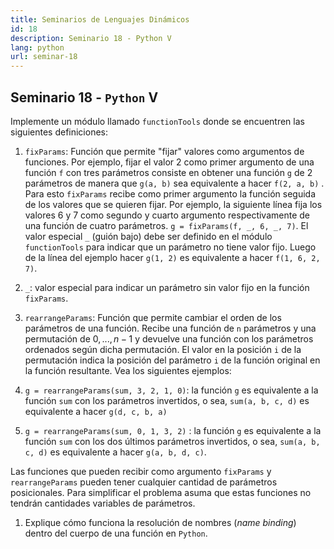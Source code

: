 ```yaml
---
title: Seminarios de Lenguajes Dinámicos
id: 18
description: Seminario 18 - Python V
lang: python
url: seminar-18
---
```


## Seminario 18 - `Python` V

Implemente un módulo llamado `functionTools` donde se encuentren
las siguientes definiciones:

1. `fixParams`: Función que permite "fijar" valores como argumentos de
   funciones. Por ejemplo, fijar el valor 2 como primer argumento de una
   función `f` con tres parámetros consiste en obtener una función `g` de 2
   parámetros de manera que `g(a, b)` sea equivalente a hacer `f(2, a, b)`
   . Para esto `fixParams` recibe como primer argumento la función
   seguida de los valores que se
   quieren fijar. Por ejemplo, la siguiente línea fija los valores 6 y 7
   como segundo y cuarto argumento respectivamente de una función de
   cuatro parámetros. `g = fixParams(f, _, 6, _, 7)`.
   El valor especial `_` (guión bajo) debe ser definido en el módulo
   `functionTools` para indicar que un parámetro no tiene valor fijo.
   Luego de la línea del ejemplo hacer `g(1, 2)` es equivalente a hacer
   `f(1, 6, 2, 7)`.

2. `_`: valor especial para indicar un parámetro sin valor fijo en la
   función `fixParams`.
3. `rearrangeParams`: Función que permite cambiar el orden de los
   parámetros de una función. Recibe una función de `n` parámetros y una
   permutación de $0, ..., n - 1$ y devuelve una función con los
   parámetros ordenados según dicha permutación. El valor en la posición
   `i` de la permutación indica la posición del parámetro `i` de la
   función original en la función resultante. Vea los siguientes ejemplos:

4. `g = rearrangeParams(sum, 3, 2, 1, 0)`: la función `g` es
   equivalente a la función `sum` con los parámetros invertidos, o sea,
   `sum(a, b, c, d)` es equivalente a hacer `g(d, c, b, a)`
5. `g = rearrangeParams(sum, 0, 1, 3, 2)` : la función `g` es
   equivalente a la función `sum` con los dos últimos parámetros
   invertidos, o sea, `sum(a, b, c, d)` es equivalente a
   hacer `g(a, b, d, c)`.

Las funciones que pueden recibir como argumento `fixParams` y
`rearrangeParams` pueden tener cualquier cantidad de parámetros
posicionales. Para simplificar el problema asuma que estas funciones no
tendrán cantidades variables de parámetros.

1. Explique cómo funciona la resolución de nombres (_name binding_)
   dentro del cuerpo de una función en `Python`.

